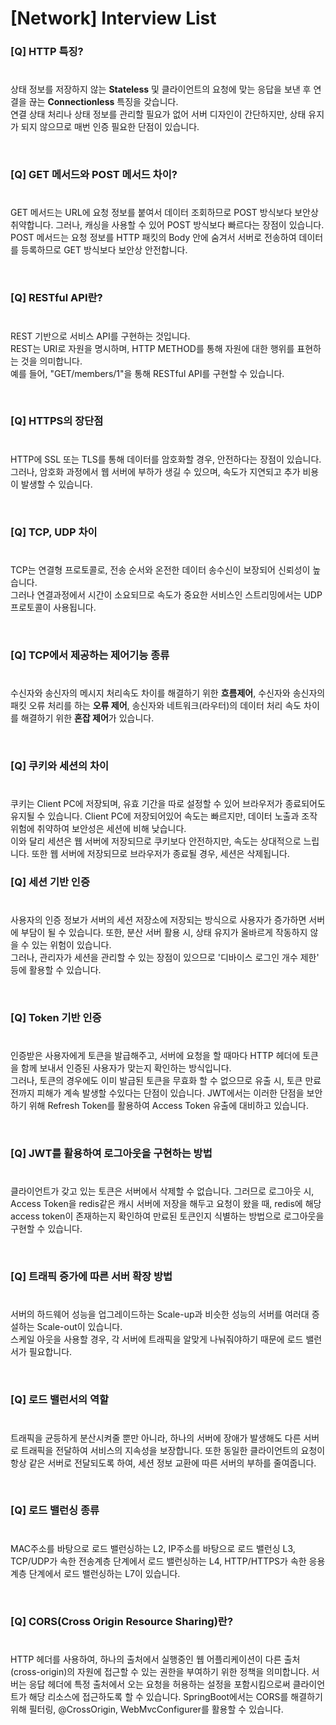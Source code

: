 # [Network] Interview List

### [Q] HTTP 특징?
#
상태 정보를 저장하지 않는 <b>Stateless</b> 및 클라이언트의 요청에 맞는 응답을 보낸 후 연결을 끊는 <b>Connectionless</b> 특징을 갖습니다. <br/>
연결 상태 처리나 상태 정보를 관리할 필요가 없어 서버 디자인이 간단하지만, 상태 유지가 되지 않으므로 매번 인증 필요한 단점이 있습니다.

<br>

### [Q] GET 메서드와 POST 메서드 차이?
#
GET 메서드는 URL에 요청 정보를 붙여서 데이터 조회하므로 POST 방식보다 보안상 취약합니다. 그러나, 캐싱을 사용할 수 있어 POST 방식보다 빠르다는 장점이 있습니다. <br/>
POST 메서드는 요청 정보를 HTTP 패킷의 Body 안에 숨겨서 서버로 전송하여 데이터를 등록하므로 GET 방식보다 보안상 안전합니다.

<br>

### [Q] RESTful API란?
#
REST 기반으로 서비스 API를 구현하는 것입니다. <br/>
REST는 URI로 자원을 명시하며, HTTP METHOD를 통해 자원에 대한 행위를 표현하는 것을 의미합니다. <br/>
예를 들어, "GET/members/1"을 통해 RESTful API를 구현할 수 있습니다.

<br>

### [Q] HTTPS의 장단점
#
HTTP에 SSL 또는 TLS를 통해 데이터를 암호화할 경우, 안전하다는 장점이 있습니다. <br/>
그러나, 암호화 과정에서 웹 서버에 부하가 생길 수 있으며, 속도가 지연되고 추가 비용이 발생할 수 있습니다.

<br>

### [Q] TCP, UDP 차이
#
TCP는 연결형 프로토콜로, 전송 순서와 온전한 데이터 송수신이 보장되어 신뢰성이 높습니다. <br/>
그러나 연결과정에서 시간이 소요되므로 속도가 중요한 서비스인 스트리밍에서는 UDP 프로토콜이 사용됩니다.

<br>

### [Q] TCP에서 제공하는 제어기능 종류
#
수신자와 송신자의 메시지 처리속도 차이를 해결하기 위한 <b>흐름제어</b>, 수신자와 송신자의 패킷 오류 처리를 하는 <b>오류 제어</b>, 송신자와 네트워크(라우터)의 데이터 처리 속도 차이를 해결하기 위한 <b>혼잡 제어</b>가 있습니다.

<br>

### [Q] 쿠키와 세션의 차이
#
쿠키는 Client PC에 저장되며, 유효 기간을 따로 설정할 수 있어 브라우저가 종료되어도 유지될 수 있습니다. Client PC에 저장되어있어 속도는 빠르지만, 데이터 노출과 조작 위험에 취약하여 보안성은 세션에 비해 낮습니다. <br/>
이와 달리 세션은 웹 서버에 저장되므로 쿠키보다 안전하지만, 속도는 상대적으로 느립니다. 또한 웹 서버에 저장되므로 브라우저가 종료될 경우, 세션은 삭제됩니다.

### [Q] 세션 기반 인증
#
사용자의 인증 정보가 서버의 세션 저장소에 저장되는 방식으로 사용자가 증가하면 서버에 부담이 될 수 있습니다. 또한, 분산 서버 활용 시, 상태 유지가 올바르게 작동하지 않을 수 있는 위험이 있습니다. <br/>
그러나, 관리자가 세션을 관리할 수 있는 장점이 있으므로 '디바이스 로그인 개수 제한' 등에 활용할 수 있습니다.

<br>

### [Q] Token 기반 인증
#
인증받은 사용자에게 토큰을 발급해주고, 서버에 요청을 할 때마다 HTTP 헤더에 토큰을 함께 보내서 인증된 사용자가 맞는지 확인하는 방식입니다. <br/>
그러나, 토큰의 경우에도 이미 발급된 토큰을 무효화 할 수 없으므로 유출 시, 토큰 만료전까지 피해가 계속 발생할 수있다는 단점이 있습니다. JWT에서는 이러한 단점을 보안하기 위해 Refresh Token를 활용하여 Access Token 유출에 대비하고 있습니다.

<br>

### [Q] JWT를 활용하여 로그아웃을 구현하는 방법
#
클라이언트가 갖고 있는 토큰은 서버에서 삭제할 수 없습니다. 그러므로 로그아웃 시, Access Token을 redis같은 캐시 서버에 저장을 해두고 요청이 왔을 때, redis에 해당 access token이 존재하는지 확인하여 만료된 토큰인지 식별하는 방법으로 로그아웃을 구현할 수 있습니다.

<br>

### [Q] 트래픽 증가에 따른 서버 확장 방법
#
서버의 하드웨어 성능을 업그레이드하는 Scale-up과 비슷한 성능의 서버를 여러대 증설하는 Scale-out이 있습니다. <br/>
스케일 아웃을 사용할 경우, 각 서버에 트래픽을 알맞게 나눠줘야하기 때문에 로드 밸런서가 필요합니다.

<br>

### [Q] 로드 밸런서의 역할
#
트래픽을 균등하게 분산시켜줄 뿐만 아니라, 하나의 서버에 장애가 발생해도 다른 서버로 트래픽을 전달하여 서비스의 지속성을 보장합니다. 또한 동일한 클라이언트의 요청이 항상 같은 서버로 전달되도록 하여, 세션 정보 교환에 따른 서버의 부하를 줄여줍니다.

<br>

### [Q] 로드 밸런싱 종류
#
MAC주소를 바탕으로 로드 밸런싱하는 L2, IP주소를 바탕으로 로드 밸런싱 L3, TCP/UDP가 속한 전송계층 단계에서 로드 밸런싱하는 L4, HTTP/HTTPS가 속한 응용계층 단계에서 로드 밸런싱하는 L7이 있습니다.

<br>

### [Q] CORS(Cross Origin Resource Sharing)란?
#
HTTP 헤더를 사용하여, 하나의 출처에서 실행중인 웹 어플리케이션이 다른 출처(cross-origin)의 자원에 접근할 수 있는 권한을 부여하기 위한 정책을 의미합니다.
서버는 응답 헤더에 특정 출처에서 오는 요청을 허용하는 설정을 포함시킴으로써 클라이언트가 해당 리소스에 접근하도록 할 수 있습니다.
SpringBoot에서는 CORS를 해결하기 위해 필터링, @CrossOrigin, WebMvcConfigurer를 활용할 수 있습니다.